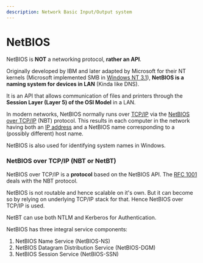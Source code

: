 ```yaml
---
description: Network Basic Input/Output system
---
```


# NetBIOS

NetBIOS is **NOT** a networking protocol, **rather an API**.&#x20;

Originally developed by IBM and later adapted by Microsoft for their NT kernels (Microsoft implemented SMB in [Windows NT 3.1](https://en.wikipedia.org/wiki/Windows\_NT\_3.1)), **NetBIOS is a naming system for devices in LAN** (Kinda like DNS). &#x20;

It is an API that allows communication of files and printers through the **Session Layer (Layer 5) of the OSI Model** in a LAN.

In modern networks, NetBIOS normally runs over [TCP/IP](https://en.wikipedia.org/wiki/TCP/IP) via the [NetBIOS over TCP/IP](https://en.wikipedia.org/wiki/NetBIOS\_over\_TCP/IP) (NBT) protocol. This results in each computer in the network having both an [IP address](https://en.wikipedia.org/wiki/IP\_address) and a NetBIOS name corresponding to a (possibly different) host name.&#x20;

NetBIOS is also used for identifying system names in Windows.&#x20;

### NetBIOS over TCP/IP (NBT or NetBT)

NetBIOS over TCP/IP is a **protocol** based on the NetBIOS API.  The [RFC 1001](https://datatracker.ietf.org/doc/html/rfc1001) deals with the NBT protocol.&#x20;

NetBIOS is not routable and hence scalable on it's own. But it can become so by relying on underlying TCP/IP stack for that. Hence NetBIOS over TCP/IP is used.&#x20;

NetBT can use both NTLM and Kerberos for Authentication.

NetBIOS has three integral service components:

1. NetBIOS Name Service (NetBIOS-NS)
2. NetBIOS Datagram Distribution Service (NetBIOS-DGM)
3. NetBIOS Session Service (NetBIOS-SSN)

